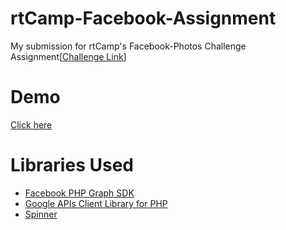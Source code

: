 # rtCamp-Facebook-Assignment

My submission for rtCamp's Facebook-Photos Challenge Assignment[[Challenge Link](https://careers.rtcamp.com/web-engineer/assignments/#facebook-challenge)]

# Demo

[Click here](https://rtcamp-fb-assignment.000webhostapp.com/)

# Libraries Used

* [Facebook PHP Graph SDK](https://github.com/facebook/php-graph-sdk)
* [Google APIs Client Library for PHP](https://github.com/google/google-api-php-client)
* [Spinner](http://spin.js.org)





